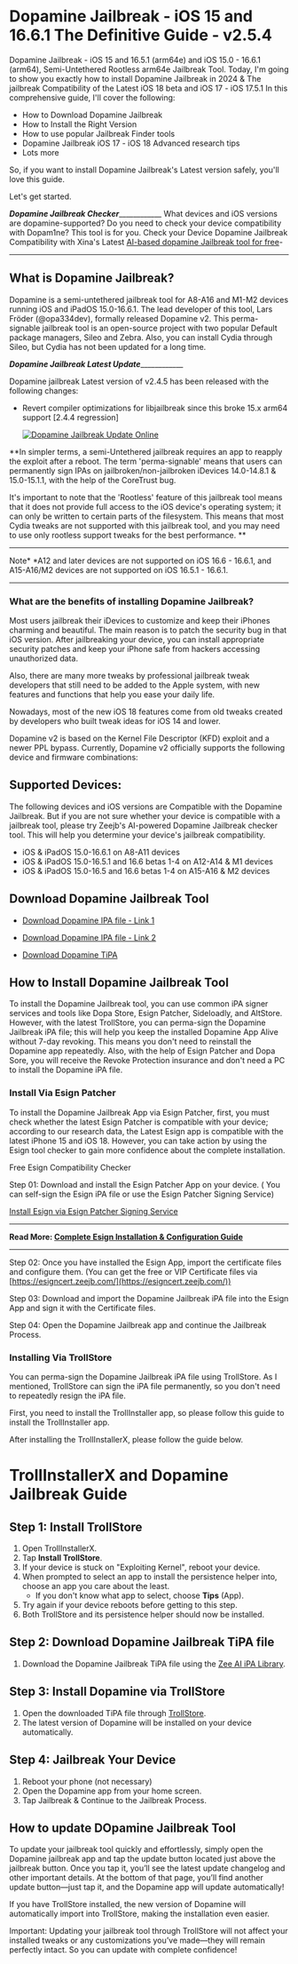 # Dopamine Jailbreak - iOS 15 and 16.6.1 The Definitive Guide - v2.5.4

Dopamine Jailbreak - iOS 15 and 16.5.1 (arm64e) and iOS 15.0 - 16.6.1 (arm64), Semi-Untethered Rootless arm64e Jailbreak Tool. Today, I'm going to show you exactly how to install Dopamine Jailbreak in 2024 & The jailbreak Compatibility of the Latest iOS 18 beta and iOS 17 - iOS 17.5.1
In this comprehensive guide, I'll cover the following:

- How to Download Dopamine Jailbreak
- How to Install the Right Version
- How to use popular Jailbreak Finder tools
- Dopamine Jailbreak iOS 17 - iOS 18 Advanced research tips
- Lots more
 
So, if you want to install Dopamine Jailbreak's Latest version safely, you'll love this guide.

Let's get started.

_______________________Dopamine Jailbreak Checker___________________________________
What devices and iOS versions are dopamine-supported? Do you need to check your device compatibility with Dopam1ne? This tool is for you. Check your Device Dopamine Jailbreak Compatibility with Xina's Latest [AI-based dopamine Jailbreak tool for free](https://kekuk.com/tools/dopamine-checker/)-

____________________________________________________________________________________

## What is Dopamine Jailbreak?
Dopamine is a semi-untethered jailbreak tool for A8-A16 and M1-M2 devices running iOS and iPadOS 15.0-16.6.1. The lead developer of this tool, Lars Fröder (@opa334dev), formally released Dopamine v2. This perma-signable jailbreak tool is an open-source project with two popular Default package managers, Sileo and Zebra. Also, you can install Cydia through Sileo, but Cydia has not been updated for a long time. 

_______________________Dopamine Jailbreak Latest Update___________________________________

Dopamine jailbreak Latest version of v2.4.5 has been released with the following changes:

- Revert compiler optimizations for libjailbreak since this broke 15.x arm64 support [2.4.4 regression]


  [![Dopamine Jailbreak Update Online](https://github.com/user-attachments/assets/c70de806-48fc-4493-a652-7e57f48b6dfc)](https://www.youtube.com/watch?v=6vgrEu4CK5w)





**In simpler terms, a semi-Untethered jailbreak requires an app to reapply the exploit after a reboot. The term 'perma-signable' means that users can permanently sign IPAs on jailbroken/non-jailbroken iDevices 14.0-14.8.1 & 15.0-15.1.1, with the help of the CoreTrust bug.

It's important to note that the 'Rootless' feature of this jailbreak tool means that it does not provide full access to the iOS device's operating system; it can only be written to certain parts of the filesystem. This means that most Cydia tweaks are not supported with this jailbreak tool, and you may need to use only rootless support tweaks for the best performance. 
**

___________________________________________________________________________________________________________________________________
Note* *A12 and later devices are not supported on iOS 16.6 - 16.6.1, and A15-A16/M2 devices are not supported on iOS 16.5.1 - 16.6.1.
___________________________________________________________________________________________________________________________________

### What are the benefits of installing Dopamine Jailbreak?
Most users jailbreak their iDevices to customize and keep their iPhones charming and beautiful. The main reason is to patch the security bug in that iOS version. After jailbreaking your device, you can install appropriate security patches and keep your iPhone safe from hackers accessing unauthorized data.

Also, there are many more tweaks by professional jailbreak tweak developers that still need to be added to the Apple system, with new features and functions that help you ease your daily life. 

Nowadays, most of the new iOS 18 features come from old tweaks created by developers who built tweak ideas for iOS 14 and lower. 

Dopamine v2 is based on the Kernel File Descriptor (KFD) exploit and a newer PPL bypass. Currently, Dopamine v2 officially supports the following device and firmware combinations:

## Supported Devices:

The following devices and iOS versions are Compatible with the Dopamine Jailbreak. But if you are not sure whether your device is compatible with a jailbreak tool, please try Zeejb's AI-powered Dopamine Jailbreak checker tool. This will help you determine your device's jailbreak compatibility. 

- iOS & iPadOS 15.0-16.6.1 on A8-A11 devices
- iOS & iPadOS 15.0-16.5.1 and 16.6 betas 1-4 on A12-A14 & M1 devices
- iOS & iPadOS 15.0-16.5 and 16.6 betas 1-4 on A15-A16 & M2 devices

## Download Dopamine Jailbreak Tool

- [Download Dopamine IPA file - Link 1](https://ipa.zeejb.com/temp5/productCopy.php?app=dopamine)
- [Download Dopamine IPA file - Link 2](https://github.com/opa334/Dopamine/releases/latest/download/Dopamine.ipa)

- [Download Dopamine TiPA](https://github.com/opa334/Dopamine/releases/latest/download/Dopamine.tipa)


## How to Install Dopamine Jailbreak Tool

To install the Dopamine Jailbreak tool, you can use common iPA signer services and tools like Dopa Store, Esign Patcher, Sideloadly, and AltStore. However, with the latest TrollStore, you can perma-sign the Dopamine Jailbreak iPA file; this will help you keep the installed Dopamine App Alive without 7-day revoking. This means you don't need to reinstall the Dopamine app repeatedly. Also, with the help of Esign Patcher and Dopa Sore, you will receive the Revoke Protection insurance and don't need a PC to install the Dopamine iPA file. 

### Install Via Esign Patcher
To install the Dopamine Jailbreak App via Esign Patcher, first, you must check whether the latest Esign Patcher is compatible with your device; according to our research data, the Latest Esign app is compatible with the latest iPhone 15 and iOS 18. However, you can take action by using the Esign tool checker to gain more confidence about the complete installation. 

Free Esign Compatibility Checker

Step 01: Download and install the Esign Patcher App on your device. ( You can self-sign the Esign iPA file or use the Esign Patcher Signing Service)

[Install Esign via Esign Patcher Signing Service](https://zeejb.com/esign-app/)

___________________________________________________________________________________________________________________
**Read More: [Complete Esign Installation & Configuration Guide  ](https://github.com/iOS17/Esign)**
___________________________________________________________________________________________________________________


Step 02: Once you have installed the Esign App, import the certificate files and configure them. (You can get the free or VIP Certificate files via [https://esigncert.zeejb.com/](https://esigncert.zeejb.com/))

Step 03: Download and import the Dopamine Jailbreak iPA file into the Esign App and sign it with the Certificate files. 

Step 04: Open the Dopamine Jailbreak app and continue the Jailbreak Process. 



### Installing Via TrollStore
You can perma-sign the Dopamine Jailbreak iPA file using TrollStore. As I mentioned, TrollStore can sign the iPA file permanently, so you don't need to repeatedly resign the iPA file.

First, you need to install the TrollInstaller app, so please follow this guide to install the TrollInstaller app.

After installing the TrollInstallerX, please follow the guide below. 

# TrollInstallerX and Dopamine Jailbreak Guide

## Step 1: Install TrollStore
1. Open TrollInstallerX.
2. Tap **Install TrollStore**.
3. If your device is stuck on "Exploiting Kernel", reboot your device.
4. When prompted to select an app to install the persistence helper into, choose an app you care about the least.
   - If you don't know what app to select, choose **Tips** (App).
5. Try again if your device reboots before getting to this step.
6. Both TrollStore and its persistence helper should now be installed.

## Step 2: Download Dopamine Jailbreak TiPA file
1. Download the Dopamine Jailbreak TiPA file using the [Zee AI iPA Library](https://ipa.zeejb.com/aidopamine.php).

## Step 3: Install Dopamine via TrollStore
1. Open the downloaded TiPA file through [TrollStore](https://zeejb.com/trollstore/).
2. The latest version of Dopamine will be installed on your device automatically.

## Step 4: Jailbreak Your Device
1. Reboot your phone (not necessary)
2. Open the Dopamine app from your home screen.
3. Tap Jailbreak & Continue to the Jailbreak Process.

## How to update DOpamine Jailbreak Tool

To update your jailbreak tool quickly and effortlessly, simply open the Dopamine jailbreak app and tap the update button located just above the jailbreak button. Once you tap it, you’ll see the latest update changelog and other important details. At the bottom of that page, you’ll find another update button—just tap it, and the Dopamine app will update automatically!

If you have TrollStore installed, the new version of Dopamine will automatically import into TrollStore, making the installation even easier.

Important: Updating your jailbreak tool through TrollStore will not affect your installed tweaks or any customizations you’ve made—they will remain perfectly intact. So you can update with complete confidence!



